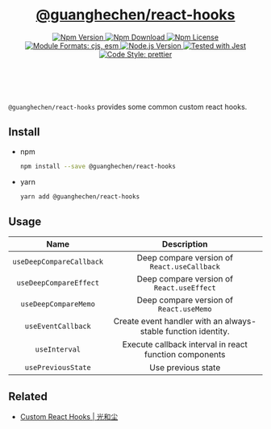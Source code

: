 <header>
  <h1 align="center">
    <a href="https://github.com/guanghechen/node-scaffolds/tree/release-2.x.x/packages/react-hooks#readme">@guanghechen/react-hooks</a>
  </h1>
  <div align="center">
    <a href="https://www.npmjs.com/package/@guanghechen/react-hooks">
      <img
        alt="Npm Version"
        src="https://img.shields.io/npm/v/@guanghechen/react-hooks.svg"
      />
    </a>
    <a href="https://www.npmjs.com/package/@guanghechen/react-hooks">
      <img
        alt="Npm Download"
        src="https://img.shields.io/npm/dm/@guanghechen/react-hooks.svg"
      />
    </a>
    <a href="https://www.npmjs.com/package/@guanghechen/react-hooks">
      <img
        alt="Npm License"
        src="https://img.shields.io/npm/l/@guanghechen/react-hooks.svg"
      />
    </a>
    <a href="#install">
      <img
        alt="Module Formats: cjs, esm"
        src="https://img.shields.io/badge/module_formats-cjs%2C%20esm-green.svg"
      />
    </a>
    <a href="https://github.com/nodejs/node">
      <img
        alt="Node.js Version"
        src="https://img.shields.io/node/v/@guanghechen/react-hooks"
      />
    </a>
    <a href="https://github.com/facebook/jest">
      <img
        alt="Tested with Jest"
        src="https://img.shields.io/badge/tested_with-jest-9c465e.svg"
      />
    </a>
    <a href="https://github.com/prettier/prettier">
      <img
        alt="Code Style: prettier"
        src="https://img.shields.io/badge/code_style-prettier-ff69b4.svg?style=flat-square"
      />
    </a>
  </div>
</header>
<br/>


`@guanghechen/react-hooks` provides some common custom react hooks.

## Install

* npm

  ```bash
  npm install --save @guanghechen/react-hooks
  ```

* yarn

  ```bash
  yarn add @guanghechen/react-hooks
  ```

## Usage

Name                      | Description
:------------------------:|:---------------------------------------------:
`useDeepCompareCallback`  | Deep compare version of `React.useCallback`
`useDeepCompareEffect`    | Deep compare version of `React.useEffect`
`useDeepCompareMemo`      | Deep compare version of `React.useMemo`
`useEventCallback`        | Create event handler with an always-stable function identity.
`useInterval`             | Execute callback interval in react function components
`usePreviousState`        | Use previous state


## Related

* [Custom React Hooks | 光和尘](https://me.guanghechen.com/post/web/react/hooks/custom/)


[homepage]: https://github.com/guanghechen/node-scaffolds/tree/release-2.x.x/packages/react-hooks#readme
